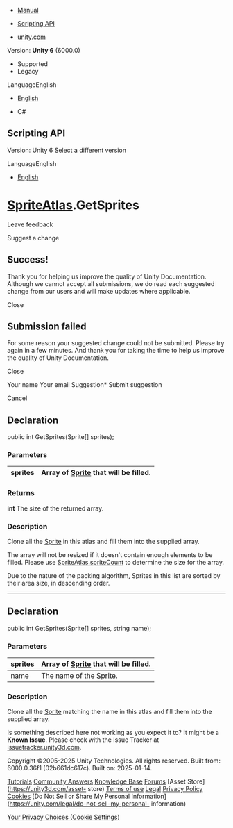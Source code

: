 [ ]()

  * [Manual](../Manual/index.html)
  * [Scripting API](../ScriptReference/index.html)

  * [unity.com](https://unity.com/)

Version: **Unity 6** (6000.0)

  * Supported
  * Legacy

LanguageEnglish

  * [English]()

  * C#

[ ](https://docs.unity3d.com)

## Scripting API

Version: Unity 6 Select a different version

LanguageEnglish

  * [English]()

#  [SpriteAtlas](U2D.SpriteAtlas.html).GetSprites

Leave feedback

Suggest a change

## Success!

Thank you for helping us improve the quality of Unity Documentation. Although
we cannot accept all submissions, we do read each suggested change from our
users and will make updates where applicable.

Close

## Submission failed

For some reason your suggested change could not be submitted. Please <a>try
again</a> in a few minutes. And thank you for taking the time to help us
improve the quality of Unity Documentation.

Close

Your name Your email Suggestion* Submit suggestion

Cancel

[ ]()

## Declaration

public int GetSprites(Sprite[] sprites);

### Parameters

sprites | Array of [Sprite](Sprite.html) that will be filled.  
---|---  
  
### Returns

**int** The size of the returned array.

### Description

Clone all the [Sprite](Sprite.html) in this atlas and fill them into the
supplied array.

The array will not be resized if it doesn't contain enough elements to be
filled. Please use [SpriteAtlas.spriteCount](U2D.SpriteAtlas-spriteCount.html)
to determine the size for the array.  
  
Due to the nature of the packing algorithm, Sprites in this list are sorted by
their area size, in descending order.

* * *

## Declaration

public int GetSprites(Sprite[] sprites, string name);

### Parameters

sprites | Array of [Sprite](Sprite.html) that will be filled.  
---|---  
name | The name of the [Sprite](Sprite.html).  
  
### Description

Clone all the [Sprite](Sprite.html) matching the name in this atlas and fill
them into the supplied array.

Is something described here not working as you expect it to? It might be a
**Known Issue**. Please check with the Issue Tracker at
[issuetracker.unity3d.com](https://issuetracker.unity3d.com).

Copyright ©2005-2025 Unity Technologies. All rights reserved. Built from:
6000.0.36f1 (02b661dc617c). Built on: 2025-01-14.

[Tutorials](https://unity3d.com/learn) [Community
Answers](https://answers.unity3d.com) [Knowledge
Base](https://support.unity3d.com/hc/en-us)
[Forums](https://forum.unity3d.com) [Asset Store](https://unity3d.com/asset-
store) [Terms of use](https://docs.unity3d.com/Manual/TermsOfUse.html)
[Legal](https://unity.com/legal) [Privacy
Policy](https://unity.com/legal/privacy-policy)
[Cookies](https://unity.com/legal/cookie-policy) [Do Not Sell or Share My
Personal Information](https://unity.com/legal/do-not-sell-my-personal-
information)

[Your Privacy Choices (Cookie Settings)](javascript:void\(0\);)

